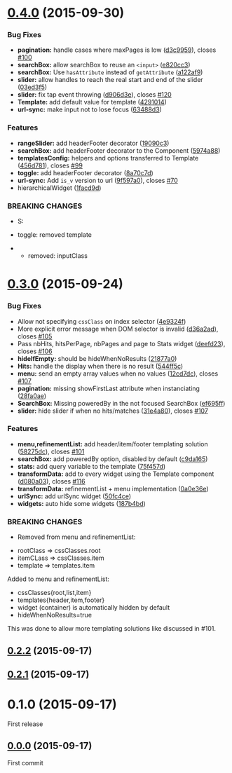 <a name="0.4.0"></a>
# [0.4.0](https://github.com/algolia/intantsearch.js/compare/v0.3.0...v0.4.0) (2015-09-30)


### Bug Fixes

* **pagination:** handle cases where maxPages is low ([d3c9959](https://github.com/algolia/intantsearch.js/commit/d3c9959)), closes [#100](https://github.com/algolia/intantsearch.js/issues/100)
* **searchBox:** allow searchBox to reuse an `<input>` ([e820cc3](https://github.com/algolia/intantsearch.js/commit/e820cc3))
* **searchBox:** Use `hasAttribute` instead of `getAttribute` ([a122af9](https://github.com/algolia/intantsearch.js/commit/a122af9))
* **slider:** allow handles to reach the real start and end of the slider ([03ed3f5](https://github.com/algolia/intantsearch.js/commit/03ed3f5))
* **slider:** fix tap event throwing ([d906d3e](https://github.com/algolia/intantsearch.js/commit/d906d3e)), closes [#120](https://github.com/algolia/intantsearch.js/issues/120)
* **Template:** add default value for template ([4291014](https://github.com/algolia/intantsearch.js/commit/4291014))
* **url-sync:** make input not to lose focus ([63488d3](https://github.com/algolia/intantsearch.js/commit/63488d3))

### Features

* **rangeSlider:** add headerFooter decorator ([19090c3](https://github.com/algolia/intantsearch.js/commit/19090c3))
* **searchBox:** add headerFooter decorator to the Component ([5974a88](https://github.com/algolia/intantsearch.js/commit/5974a88))
* **templatesConfig:** helpers and options transferred to Template ([456d781](https://github.com/algolia/intantsearch.js/commit/456d781)), closes [#99](https://github.com/algolia/intantsearch.js/issues/99)
* **toggle:** add headerFooter decorator ([8a70c7d](https://github.com/algolia/intantsearch.js/commit/8a70c7d))
* **url-sync:** Add `is_v` version to url ([9f597a0](https://github.com/algolia/intantsearch.js/commit/9f597a0)), closes [#70](https://github.com/algolia/intantsearch.js/issues/70)
* hierarchicalWidget ([1facd9d](https://github.com/algolia/intantsearch.js/commit/1facd9d))


### BREAKING CHANGES

* S:
- toggle: removed template
* - removed: inputClass



<a name="0.3.0"></a>
# [0.3.0](https://github.com/algolia/intantsearch.js/compare/v0.2.2...v0.3.0) (2015-09-24)


### Bug Fixes

* Allow not specifying `cssClass` on index selector ([4e9324f](https://github.com/algolia/intantsearch.js/commit/4e9324f))
* More explicit error message when DOM selector is invalid ([d36a2ad](https://github.com/algolia/intantsearch.js/commit/d36a2ad)), closes [#105](https://github.com/algolia/intantsearch.js/issues/105)
* Pass nbHits, hitsPerPage, nbPages and page to Stats widget ([deefd23](https://github.com/algolia/intantsearch.js/commit/deefd23)), closes [#106](https://github.com/algolia/intantsearch.js/issues/106)
* **hideIfEmpty:** should be hideWhenNoResults ([21877a0](https://github.com/algolia/intantsearch.js/commit/21877a0))
* **Hits:** handle the display when there is no result ([544ff5c](https://github.com/algolia/intantsearch.js/commit/544ff5c))
* **menu:** send an empty array values when no values ([12cd7dc](https://github.com/algolia/intantsearch.js/commit/12cd7dc)), closes [#107](https://github.com/algolia/intantsearch.js/issues/107)
* **pagination:** missing showFirstLast attribute when instanciating ([28fa0ae](https://github.com/algolia/intantsearch.js/commit/28fa0ae))
* **SearchBox:** Missing poweredBy in the not focused SearchBox ([ef695ff](https://github.com/algolia/intantsearch.js/commit/ef695ff))
* **slider:** hide slider if when no hits/matches ([31e4a80](https://github.com/algolia/intantsearch.js/commit/31e4a80)), closes [#107](https://github.com/algolia/intantsearch.js/issues/107)

### Features

* **menu,refinementList:** add header/item/footer templating solution ([58275dc](https://github.com/algolia/intantsearch.js/commit/58275dc)), closes [#101](https://github.com/algolia/intantsearch.js/issues/101)
* **searchBox:** add poweredBy option, disabled by default ([c9da165](https://github.com/algolia/intantsearch.js/commit/c9da165))
* **stats:** add query variable to the template ([75f457d](https://github.com/algolia/intantsearch.js/commit/75f457d))
* **transformData:** add to every widget using the Template component ([d080a03](https://github.com/algolia/intantsearch.js/commit/d080a03)), closes [#116](https://github.com/algolia/intantsearch.js/issues/116)
* **transformData:** refinementList + menu implementation ([0a0e36e](https://github.com/algolia/intantsearch.js/commit/0a0e36e))
* **urlSync:** add urlSync widget ([50fc4ce](https://github.com/algolia/intantsearch.js/commit/50fc4ce))
* **widgets:** auto hide some widgets ([187b4bd](https://github.com/algolia/intantsearch.js/commit/187b4bd))


### BREAKING CHANGES

* Removed from menu and refinementList:
- rootClass => cssClasses.root
- itemCLass => cssClasses.item
- template => templates.item

Added to menu and refinementList:
- cssClasses{root,list,item}
- templates{header,item,footer}
- widget (container) is automatically hidden by default
- hideWhenNoResults=true

This was done to allow more templating solutions like discussed in #101.



<a name="0.2.2"></a>
## [0.2.2](https://github.com/algolia/intantsearch.js/compare/v0.1.0...v0.2.2) (2015-09-17)




<a name="0.2.1"></a>
## [0.2.1](https://github.com/algolia/intantsearch.js/compare/v0.1.0...v0.2.1) (2015-09-17)




<a name="0.1.0"></a>
# 0.1.0 (2015-09-17)

First release

<a name="0.0.0"></a>
## [0.0.0](https://github.com/algolia/intantsearch.js/compare/v0.0.0...v0.0.0) (2015-09-17)

First commit
